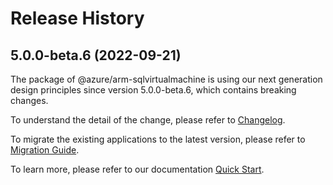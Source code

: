 # Release History
    
## 5.0.0-beta.6 (2022-09-21)

The package of @azure/arm-sqlvirtualmachine is using our next generation design principles since version 5.0.0-beta.6, which contains breaking changes.

To understand the detail of the change, please refer to [Changelog](https://aka.ms/js-track2-changelog).

To migrate the existing applications to the latest version, please refer to [Migration Guide](https://aka.ms/js-track2-migration-guide).

To learn more, please refer to our documentation [Quick Start](https://aka.ms/js-track2-quickstart).
